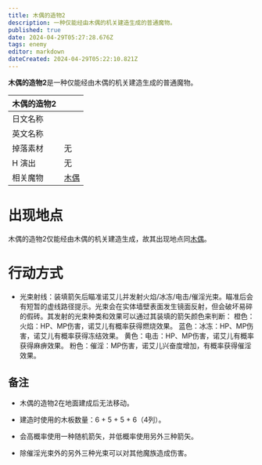 ```yaml
---
title: 木偶的造物2
description: 一种仅能经由木偶的机关建造生成的普通魔物。
published: true
date: 2024-04-29T05:27:28.676Z
tags: enemy
editor: markdown
dateCreated: 2024-04-29T05:22:10.821Z
---
```


**木偶的造物2**是一种仅能经由木偶的机关建造生成的普通魔物。

<!-- 在这里放置图像 -->

| 木偶的造物2 ||
| - | - |
| 日文名称 | <span lang="ja"></span> |
| 英文名称 |  |
| 掉落素材 | 无 |
| H 演出 | 无 |
| 相关魔物 | [木偶](/zh/enemy/puppet) |

# 出现地点

木偶的造物2仅能经由木偶的机关建造生成，故其出现地点同[木偶](/zh/enemy/puppet)。

# 行动方式

- 光束射线：装填箭矢后瞄准诺艾儿并发射火焰/冰冻/电击/催淫光束。瞄准后会有短暂的虚线路径提示。光束会在实体墙壁表面发生镜面反射，但会破坏易碎的假砖。其发射的光束种类和效果可以通过其装填的箭矢颜色来判断：
橙色：火焰：HP、MP伤害，诺艾儿有概率获得燃烧效果。
蓝色：冰冻：HP、MP伤害，诺艾儿有概率获得冻结效果。
黄色：电击：HP、MP伤害，诺艾儿有概率获得麻痹效果。
粉色：催淫：MP伤害，诺艾儿兴奋度增加，有概率获得催淫效果。

## 备注

- 木偶的造物2在地面建成后无法移动。

- 建造时使用的木板数量：6 + 5 + 5 + 6（4列）。

- 会高概率使用一种随机箭矢，并低概率使用另外三种箭矢。

- 除催淫光束外的另外三种光束可以对其他魔族造成伤害。
